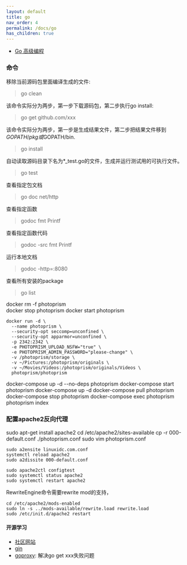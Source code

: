 ```yaml
---
layout: default
title: go
nav_order: 4
permalink: /docs/go
has_children: true
---
```


- [Go 高级编程](https://chai2010.gitbooks.io/advanced-go-programming-book/content/)

### 命令
移除当前源码包里面编译生成的文件:
> go clean

该命令实际分为两步，第一步下载源码包，第二步执行go install:
> go get github.com/xxx

该命令实际分为两步，第一步是生成结果文件，第二步把结果文件移到$GOPATH/pkg或$GOPATH/bin.
> go install 

自动读取源码目录下名为*_test.go的文件，生成并运行测试用的可执行文件。
> go test

查看指定包文档
> go doc net/http

查看指定函数
> godoc fmt Printf

查看指定函数代码
> godoc -src fmt Printf

运行本地文档
> godoc -http=:8080

查看所有安装的package
> go list

docker rm -f photoprism  
docker stop photoprism
docker start photoprism

~~~
docker run -d \
  --name photoprism \
  --security-opt seccomp=unconfined \
  --security-opt apparmor=unconfined \
  -p 2342:2342 \
  -e PHOTOPRISM_UPLOAD_NSFW="true" \
  -e PHOTOPRISM_ADMIN_PASSWORD="please-change" \
  -v /photoprism/storage \
  -v ~/Pictures:/photoprism/originals \
  -v ~/Movies/Videos:/photoprism/originals/Videos \
  photoprism/photoprism
~~~


docker-compose up -d --no-deps photoprism
docker-compose start photoprism
docker-compose up -d
docker-compose pull photoprism
docker-compose stop photoprism
docker-compose exec photoprism photoprism index

### 配置apache2反向代理
sudo apt-get install apache2
cd /etc/apache2/sites-available
cp -r 000-default.conf ./photoprism.conf
sudo vim photoprism.conf

~~~
sudo a2ensite linuxidc.com.conf
systemctl reload apache2
sudo a2dissite 000-default.conf

sudo apache2ctl configtest
sudo systemctl status apache2
sudo systemctl restart apache2
~~~

RewriteEngine命令需要rewrite mod的支持，
~~~
cd /etc/apache2/mods-enabled
sudo ln -s ../mods-available/rewrite.load rewrite.load 
sudo /etc/init.d/apache2 restart
~~~

#### 开源学习
- [社区网站](https://github.com/shen100/golang123)
- [gin](https://github.com/gin-gonic/gin)
- [goproxy](https://goproxy.io): 解决go get xxx失败问题
